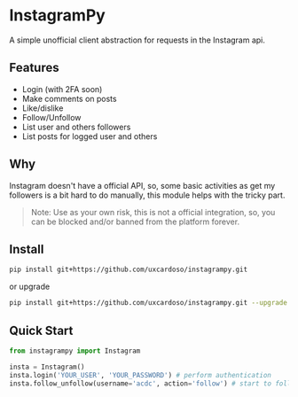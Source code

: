 # InstagramPy

A simple unofficial client abstraction for requests in the Instagram api.

## Features

- Login (with 2FA soon)
- Make comments on posts
- Like/dislike
- Follow/Unfollow
- List user and others followers
- List posts for logged user and others

## Why

Instagram doesn't have a official API, so, some basic activities as get my followers is a bit hard to do manually, this module helps with the tricky part.

> Note: Use as your own risk, this is not a official integration, so, you can be blocked and/or banned from the platform forever.

## Install

```bash
pip install git+https://github.com/uxcardoso/instagrampy.git
```
or upgrade

```bash
pip install git+https://github.com/uxcardoso/instagrampy.git --upgrade
```

## Quick Start

```python
from instagrampy import Instagram

insta = Instagram()
insta.login('YOUR_USER', 'YOUR_PASSWORD') # perform authentication
insta.follow_unfollow(username='acdc', action='follow') # start to follow @acdc user
```

